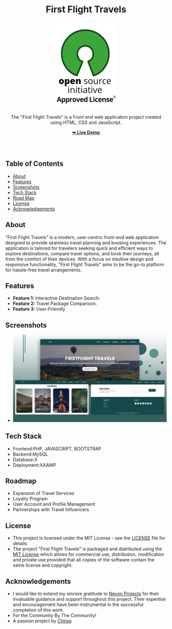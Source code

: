 <h1 align="center">First Flight Travels</h1>

<div align="center">

<h2 align="center">
  <a href="LICENSE">
    <img src="https://github.com/SorcererChiragsingh/Project-Bean-Brew-Coffee-/blob/main/img/MIT%20License.png" alt="MIT License" />
  </a>
</h2>

<p>The "First Flight Travels" is a Front end web application project created using HTML, CSS and JavaScript.</p>

<a href="" target="_blank"><strong>➥ Live Demo</strong></a>

</div> <br/><br/>

## Table of Contents

- [About](#about)
- [Features](#features)
- [Screenshots](#screenshots)
- [Tech Stack](#tech-stack)
- [Road Map](#roadmap)
- [License](#license)
- [Acknowledgements](#acknowledgements)

## About

"First Flight Travels" is a modern, user-centric front-end web application designed to provide seamless travel planning and booking experiences. The application is tailored for travelers seeking quick and efficient ways to explore destinations, compare travel options, and book their journeys, all from the comfort of their devices. With a focus on intuitive design and responsive functionality, "First Flight Travels" aims to be the go-to platform for hassle-free travel arrangements.

## Features

- **Feature 1:** Interactive Destination Search.
- **Feature 2:** Travel Package Comparison.
- **Feature 3:** User-Friendly

## Screenshots
- <img src="https://github.com/SorcererChiragsingh/Project-FirstFlight-Travels/blob/main/readme%20images/readme-image.jpg"></img>


## Tech Stack

- Frontend:PHP, JAVASCRIPT, BOOTSTRAP
- Backend:MySQL
- Database:X
- Deployment:XAAMP


## Roadmap

 - Expansion of Travel Services
 - Loyalty Program
 - User Account and Profile Management
 - Partnerships with Travel Influencers

## License

- This project is licensed under the MIT License - see the [LICENSE](https://github.com/SorcererChiragsingh/Project-Bean-Brew-Coffee-?tab=MIT-1-ov-file) file for details.
- The project "First Flight Travels" is packaged and distributed using the [MIT License](https://choosealicense.com/licenses/mit/) which allows for commercial use, distribution, modification and private use provided that all copies of the software contain the same license and copyright.

## Acknowledgements

- I would like to extend my sincere gratitude to [Nevon Projects](https://nevonprojects.com/) for their invaluable guidance and support throughout this project. Their expertise and encouragement have been instrumental in the successful completion of this work.
- For the Community By The Community!
- A passion project by [Chirag](www.linkedin.com/in/chirag-singh-148993279)